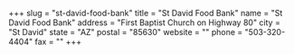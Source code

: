 +++
slug = "st-david-food-bank"
title = "St David Food Bank"
name = "St David Food Bank"
address = "First Baptist Church on Highway 80"
city = "St David"
state = "AZ"
postal = "85630"
website = ""
phone = "503-320-4404"
fax = ""
+++
